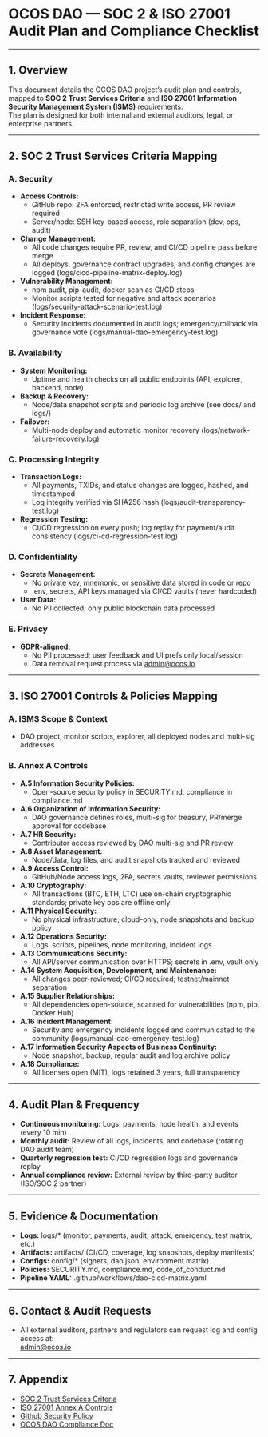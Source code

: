 # OCOS DAO — SOC 2 & ISO 27001 Audit Plan and Compliance Checklist

---

## 1. Overview

This document details the OCOS DAO project’s audit plan and controls, mapped to **SOC 2 Trust Services Criteria** and **ISO 27001 Information Security Management System (ISMS)** requirements.  
The plan is designed for both internal and external auditors, legal, or enterprise partners.

---

## 2. SOC 2 Trust Services Criteria Mapping

### A. **Security**

- **Access Controls:**  
  - GitHub repo: 2FA enforced, restricted write access, PR review required  
  - Server/node: SSH key-based access, role separation (dev, ops, audit)
- **Change Management:**  
  - All code changes require PR, review, and CI/CD pipeline pass before merge  
  - All deploys, governance contract upgrades, and config changes are logged (logs/cicd-pipeline-matrix-deploy.log)
- **Vulnerability Management:**  
  - npm audit, pip-audit, docker scan as CI/CD steps  
  - Monitor scripts tested for negative and attack scenarios (logs/security-attack-scenario-test.log)
- **Incident Response:**  
  - Security incidents documented in audit logs; emergency/rollback via governance vote (logs/manual-dao-emergency-test.log)

### B. **Availability**

- **System Monitoring:**  
  - Uptime and health checks on all public endpoints (API, explorer, backend, node)
- **Backup & Recovery:**  
  - Node/data snapshot scripts and periodic log archive (see docs/ and logs/)
- **Failover:**  
  - Multi-node deploy and automatic monitor recovery (logs/network-failure-recovery.log)

### C. **Processing Integrity**

- **Transaction Logs:**  
  - All payments, TXIDs, and status changes are logged, hashed, and timestamped  
  - Log integrity verified via SHA256 hash (logs/audit-transparency-test.log)
- **Regression Testing:**  
  - CI/CD regression on every push; log replay for payment/audit consistency (logs/ci-cd-regression-test.log)

### D. **Confidentiality**

- **Secrets Management:**  
  - No private key, mnemonic, or sensitive data stored in code or repo  
  - .env, secrets, API keys managed via CI/CD vaults (never hardcoded)
- **User Data:**  
  - No PII collected; only public blockchain data processed

### E. **Privacy**

- **GDPR-aligned:**  
  - No PII processed; user feedback and UI prefs only local/session  
  - Data removal request process via admin@ocos.io

---

## 3. ISO 27001 Controls & Policies Mapping

### A. **ISMS Scope & Context**

- DAO project, monitor scripts, explorer, all deployed nodes and multi-sig addresses

### B. **Annex A Controls**

- **A.5 Information Security Policies:**  
  - Open-source security policy in SECURITY.md, compliance in compliance.md
- **A.6 Organization of Information Security:**  
  - DAO governance defines roles, multi-sig for treasury, PR/merge approval for codebase
- **A.7 HR Security:**  
  - Contributor access reviewed by DAO multi-sig and PR review
- **A.8 Asset Management:**  
  - Node/data, log files, and audit snapshots tracked and reviewed
- **A.9 Access Control:**  
  - GitHub/Node access logs, 2FA, secrets vaults, reviewer permissions
- **A.10 Cryptography:**  
  - All transactions (BTC, ETH, LTC) use on-chain cryptographic standards; private key ops are offline only
- **A.11 Physical Security:**  
  - No physical infrastructure; cloud-only, node snapshots and backup policy
- **A.12 Operations Security:**  
  - Logs, scripts, pipelines, node monitoring, incident logs
- **A.13 Communications Security:**  
  - All API/server communication over HTTPS; secrets in .env, vault only
- **A.14 System Acquisition, Development, and Maintenance:**  
  - All changes peer-reviewed; CI/CD required; testnet/mainnet separation
- **A.15 Supplier Relationships:**  
  - All dependencies open-source, scanned for vulnerabilities (npm, pip, Docker Hub)
- **A.16 Incident Management:**  
  - Security and emergency incidents logged and communicated to the community (logs/manual-dao-emergency-test.log)
- **A.17 Information Security Aspects of Business Continuity:**  
  - Node snapshot, backup, regular audit and log archive policy
- **A.18 Compliance:**  
  - All licenses open (MIT), logs retained 3 years, full transparency

---

## 4. Audit Plan & Frequency

- **Continuous monitoring:** Logs, payments, node health, and events (every 10 min)
- **Monthly audit:** Review of all logs, incidents, and codebase (rotating DAO audit team)
- **Quarterly regression test:** CI/CD regression logs and governance replay
- **Annual compliance review:** External review by third-party auditor (ISO/SOC 2 partner)

---

## 5. Evidence & Documentation

- **Logs:** logs/* (monitor, payments, audit, attack, emergency, test matrix, etc.)
- **Artifacts:** artifacts/ (CI/CD, coverage, log snapshots, deploy manifests)
- **Configs:** config/* (signers, dao.json, environment matrix)
- **Policies:** SECURITY.md, compliance.md, code_of_conduct.md
- **Pipeline YAML:** .github/workflows/dao-cicd-matrix.yaml

---

## 6. Contact & Audit Requests

- All external auditors, partners and regulators can request log and config access at:  
  admin@ocos.io

---

## 7. Appendix

- [SOC 2 Trust Services Criteria](https://www.aicpa.org/resources/article/aicpa-trust-services-criteria)
- [ISO 27001 Annex A Controls](https://www.iso.org/isoiec-27001-information-security.html)
- [Github Security Policy](../SECURITY.md)
- [OCOS DAO Compliance Doc](../docs/compliance.md)
